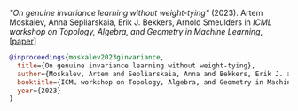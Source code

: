 *"On genuine invariance learning without weight-tying"* (2023). Artem Moskalev, Anna Sepliarskaia, Erik J. Bekkers, Arnold Smeulders in *ICML workshop on Topology, Algebra, and Geometry in Machine Learning*, [[paper]](https://openreview.net/pdf?id=yYEgfbCVrR)


```bibtex
@inproceedings{moskalev2023ginvariance,
  title={On genuine invariance learning without weight-tying},
  author={Moskalev, Artem and Sepliarskaia, Anna and Bekkers, Erik J. and Smeulders, Arnold},
  booktitle={ICML workshop on Topology, Algebra, and Geometry in Machine Learning},
  year={2023}
}
```
